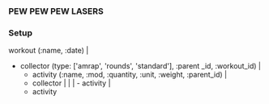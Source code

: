 ### PEW PEW PEW LASERS


### Setup

workout (:name, :date)
|
  - collector (type: ['amrap', 'rounds', 'standard'], :parent _id, :workout_id)
    |
      - activity (:name, :mod, :quantity, :unit, :weight, :parent_id)
    |
      - collector
    |   |
    |     - activity
    |
      - activity
